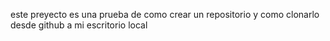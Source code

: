 este preyecto es una prueba de como crear un repositorio y como clonarlo desde github a mi escritorio local

